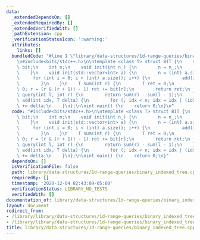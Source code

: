 ```yaml
---
data:
  _extendedDependsOn: []
  _extendedRequiredBy: []
  _extendedVerifiedWith: []
  _pathExtension: cpp
  _verificationStatusIcon: ':warning:'
  attributes:
    links: []
  bundledCode: "#line 1 \"library/data-structures/1d-range-queries/binary_indexed_tree.cpp\"\
    \n#include<bits/stdc++.h>\n\ntemplate <class T> struct BIT {\n    std::vector<T>\
    \ bit;\n    int n;\n    void init(int n_) {\n        n = n_;\n        bit.resize(n);\n\
    \    }\n    void init(std::vector<int> a) {\n        n = (int) a.size();\n   \
    \     for (int i = 0; i < (int) a.size(); i++) {\n            add(i, a[i]);\n\
    \        }\n    }\n    T sum(int r) {\n        T ret = 0;\n        for (; r >=\
    \ 0; r = (r & (r + 1)) - 1) ret += bit[r];\n        return ret;\n    }\n    T\
    \ query(int l, int r) {\n        return sum(r) - sum(l - 1);\n    }\n    void\
    \ add(int idx, T delta) {\n        for (; idx < n; idx = idx | (idx + 1)) bit[idx]\
    \ += delta;\n    }\n};\n\nint main() {\n    return 0;\n}\n"
  code: "#include<bits/stdc++.h>\n\ntemplate <class T> struct BIT {\n    std::vector<T>\
    \ bit;\n    int n;\n    void init(int n_) {\n        n = n_;\n        bit.resize(n);\n\
    \    }\n    void init(std::vector<int> a) {\n        n = (int) a.size();\n   \
    \     for (int i = 0; i < (int) a.size(); i++) {\n            add(i, a[i]);\n\
    \        }\n    }\n    T sum(int r) {\n        T ret = 0;\n        for (; r >=\
    \ 0; r = (r & (r + 1)) - 1) ret += bit[r];\n        return ret;\n    }\n    T\
    \ query(int l, int r) {\n        return sum(r) - sum(l - 1);\n    }\n    void\
    \ add(int idx, T delta) {\n        for (; idx < n; idx = idx | (idx + 1)) bit[idx]\
    \ += delta;\n    }\n};\n\nint main() {\n    return 0;\n}"
  dependsOn: []
  isVerificationFile: false
  path: library/data-structures/1d-range-queries/binary_indexed_tree.cpp
  requiredBy: []
  timestamp: '2020-12-04 02:43:09-05:00'
  verificationStatus: LIBRARY_NO_TESTS
  verifiedWith: []
documentation_of: library/data-structures/1d-range-queries/binary_indexed_tree.cpp
layout: document
redirect_from:
- /library/library/data-structures/1d-range-queries/binary_indexed_tree.cpp
- /library/library/data-structures/1d-range-queries/binary_indexed_tree.cpp.html
title: library/data-structures/1d-range-queries/binary_indexed_tree.cpp
---
```

